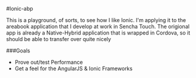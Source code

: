 #Ionic-abp  

This is a playground, of sorts, to see how I like Ionic.  I'm applying it to the areabook application that I develop at work in Sencha Touch.  The origional app is already a Native-Hybrid application that is wrapped in Cordova, so it should be able to transfer over quite nicely

###Goals  

- Prove out/test Performance  
- Get a feel for the AngularJS & Ionic Frameworks